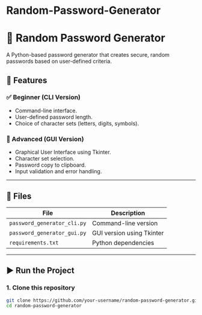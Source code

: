 # Random-Password-Generator
# 🔐 Random Password Generator

A Python-based password generator that creates secure, random passwords based on user-defined criteria.

## 🧰 Features

### ✅ Beginner (CLI Version)
- Command-line interface.
- User-defined password length.
- Choice of character sets (letters, digits, symbols).

### 🧠 Advanced (GUI Version)
- Graphical User Interface using Tkinter.
- Character set selection.
- Password copy to clipboard.
- Input validation and error handling.

---

## 📁 Files

| File | Description |
|------|-------------|
| `password_generator_cli.py` | Command-line version |
| `password_generator_gui.py` | GUI version using Tkinter |
| `requirements.txt` | Python dependencies |

---

## ▶️ Run the Project

### 1. Clone this repository

```bash
git clone https://github.com/your-username/random-password-generator.git
cd random-password-generator
